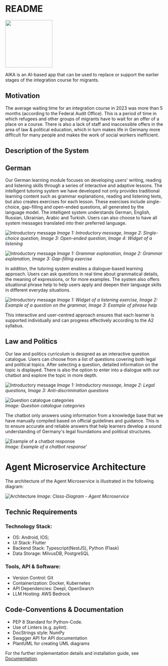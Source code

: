 # README

[<img src="docs/general/res/logo.jpg" width="150" />](docs/general/res/logo.jpg) 

AIKA is an AI-based app that can be used to replace or support the earlier stages of the integration course for migrants. 

## Motivation

The average waiting time for an integration course in 2023 was more than 5 months (according to the Federal Audit Office). This is a period of time in which refugees and other groups of migrants have to wait for an offer of a place on a course. There is also a lack of staff and inaccessible offers in the area of law & political education, which in turn makes life in Germany more difficult for many people and makes the work of social workers inefficient.

## Description of the System

## German
Our German learning module focuses on developing users' writing, reading and listening skills through a series of interactive and adaptive lessons. The intelligent tutoring system we have developed not only provides traditional learning content such as grammar explanations, reading and listening texts, but also creates exercises for each lesson. These exercises include single-choice, gap-filling and open-ended questions, all generated by the language model. 
The intelligent system understands German, English, Russian, Ukrainian, Arabic and Turkish. Users can also choose to have all system messages translated into their preferred language.

![Introductory message](docs/general/res/1.png)
*Image 1: Introductory message, Image 2: Single-choice question, Image 3: Open-ended question, Image 4: Widget of a listening*

![Introductory message](docs/general/res/2.png)
*Image 1: Grammar explanation, Image 2: Grammar explanation, Image 3: Gap-filling exercise*

In addition, the tutoring system enables a dialogue-based learning approach. Users can ask questions in real time about grammatical details, the meaning of expressions, or for more examples. The system also offers situational phrase help to help users apply and deepen their language skills in different everyday situations.

![Introductory message](docs/general/res/3.png)
*Image 1: Widget of a listening exercise, Image 2: Example of a question on the grammar, Image 3: Example of phrase help*

This interactive and user-centred approach ensures that each learner is supported individually and can progress effectively according to the A2 syllabus.

## Law and Politics

Our law and politics curriculum is designed as an interactive question catalogue. Users can choose from a list of questions covering both legal and political topics. After selecting a question, detailed information on the topic is displayed. There is also the option to enter into a dialogue with our chatbot and explore the topic in more depth.

![Introductory message](docs/general/res/4.png)
*Image 1: Introductory message, Image 2: Legal questions, Image 3: Anti-discrimination questions*


![Question catalogue categories](docs/general/res/ui_examples/law_question_list.png)\
*Image: Question catalogue categories*

The chatbot only answers using information from a knowledge base that we have manually compiled based on official guidelines and guidance. This is to ensure accurate and reliable answers that help learners develop a sound understanding of Germany's legal foundations and political structures.

![Example of a chatbot response](docs/general/res/ui_examples/law_answer.png)\
*Image: Example of a chatbot response*'

# Agent Microservice Architecture

The architecture of the Agent Microservice is illustrated in the following diagram:

![Architecture](docs/backend/res/agent_class.svg)
*Image: Class-Diagram - Agent Microservice*

## Technic Requirements
### Technology Stack:
- OS: Android, IOS;
- UI Stack: Flutter
- Backend Stack: Typescript(NestJS), Python (Flask)
- Data Storage: MilvusDB, PostgreSQL

### Tools, API & Software:
- Version Control: Git
- Containerization: Docker, Kubernetes
- API Dependencies: Deepl, OpenSearch
- LLM Hosting: AWS Bedrock

## Code-Conventions & Documentation
- PEP 8 Standard for Python-Code. 
- Use of Linters (e.g. pylint). 
- DocStrings style: NumPy
- Swagger API for API documentation
- PlantUML for creating UML diagrams

For the further implementation details and installation guide, see [Documentation](docs/docs.md).


